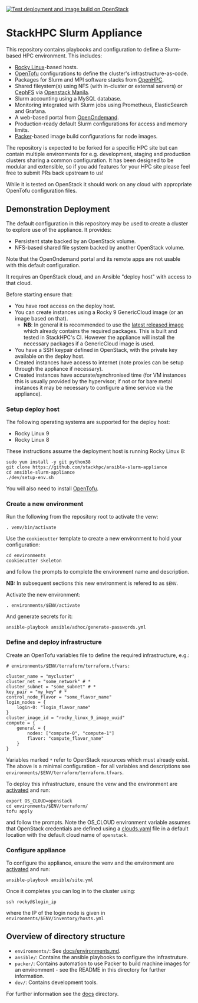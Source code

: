 [![Test deployment and image build on OpenStack](https://github.com/stackhpc/ansible-slurm-appliance/actions/workflows/stackhpc.yml/badge.svg)](https://github.com/stackhpc/ansible-slurm-appliance/actions/workflows/stackhpc.yml)

# StackHPC Slurm Appliance

This repository contains playbooks and configuration to define a Slurm-based HPC environment. This includes:
- [Rocky Linux](https://rockylinux.org/)-based hosts.
- [OpenTofu](https://opentofu.org/) configurations to define the cluster's infrastructure-as-code.
- Packages for Slurm and MPI software stacks from [OpenHPC](https://openhpc.community/).
- Shared fileystem(s) using NFS (with in-cluster or external servers) or [CephFS](https://docs.ceph.com/en/latest/cephfs/) via [Openstack Manila](https://wiki.openstack.org/wiki/Manila).
- Slurm accounting using a MySQL database.
- Monitoring integrated with Slurm jobs using Prometheus, ElasticSearch and Grafana.
- A web-based portal from [OpenOndemand](https://openondemand.org/).
- Production-ready default Slurm configurations for access and memory limits.
- [Packer](https://developer.hashicorp.com/packer)-based image build configurations for node images.

The repository is expected to be forked for a specific HPC site but can contain multiple environments for e.g. development, staging and production clusters
sharing a common configuration. It has been designed to be modular and extensible, so if you add features for your HPC site please feel free to submit PRs
back upstream to us!

While it is tested on OpenStack it should work on any cloud with appropriate OpenTofu configuration files.

## Demonstration Deployment

The default configuration in this repository may be used to create a cluster to explore use of the appliance. It provides:
- Persistent state backed by an OpenStack volume.
- NFS-based shared file system backed by another OpenStack volume.

Note that the OpenOndemand portal and its remote apps are not usable with this default configuration.

It requires an OpenStack cloud, and an Ansible "deploy host" with access to that cloud.

Before starting ensure that:
- You have root access on the deploy host.
- You can create instances using a Rocky 9 GenericCloud image (or an image based on that).
    - **NB**: In general it is recommended to use the [latest released image](https://github.com/stackhpc/ansible-slurm-appliance/releases) which already contains the required packages. This is built and tested in StackHPC's CI. However the appliance will install the necessary packages if a GenericCloud image is used.
- You have a SSH keypair defined in OpenStack, with the private key available on the deploy host.
- Created instances have access to internet (note proxies can be setup through the appliance if necessary).
- Created instances have accurate/synchronised time (for VM instances this is usually provided by the hypervisor; if not or for bare metal instances it may be necessary to configure a time service via the appliance).

### Setup deploy host

The following operating systems are supported for the deploy host:

- Rocky Linux 9
- Rocky Linux 8

These instructions assume the deployment host is running Rocky Linux 8:

    sudo yum install -y git python38
    git clone https://github.com/stackhpc/ansible-slurm-appliance
    cd ansible-slurm-appliance
    ./dev/setup-env.sh

You will also need to install [OpenTofu](https://opentofu.org/docs/intro/install/rpm/).

### Create a new environment

Run the following from the repository root to activate the venv:

    . venv/bin/activate

Use the `cookiecutter` template to create a new environment to hold your configuration:

    cd environments
    cookiecutter skeleton

and follow the prompts to complete the environment name and description.

**NB:** In subsequent sections this new environment is refered to as `$ENV`.

Activate the new environment:

    . environments/$ENV/activate

And generate secrets for it:

    ansible-playbook ansible/adhoc/generate-passwords.yml

### Define and deploy infrastructure

Create an OpenTofu variables file to define the required infrastructure, e.g.:

    # environments/$ENV/terraform/terraform.tfvars:

    cluster_name = "mycluster"
    cluster_net = "some_network" # *
    cluster_subnet = "some_subnet" # *
    key_pair = "my_key" # *
    control_node_flavor = "some_flavor_name"
    login_nodes = {
        login-0: "login_flavor_name"
    }
    cluster_image_id = "rocky_linux_9_image_uuid"
    compute = {
        general = {
            nodes: ["compute-0", "compute-1"]
            flavor: "compute_flavor_name"
        }
    }

Variables marked `*` refer to OpenStack resources which must already exist. The above is a minimal configuration - for all variables and descriptions see `environments/$ENV/terraform/terraform.tfvars`.

To deploy this infrastructure, ensure the venv and the environment are [activated](#create-a-new-environment) and run:

    export OS_CLOUD=openstack
    cd environments/$ENV/terraform/
    tofu apply

and follow the prompts. Note the OS_CLOUD environment variable assumes that OpenStack credentials are defined using a [clouds.yaml](https://docs.openstack.org/python-openstackclient/latest/configuration/index.html#clouds-yaml) file in a default location with the default cloud name of `openstack`.

### Configure appliance

To configure the appliance, ensure the venv and the environment are [activated](#create-a-new-environment) and run:

    ansible-playbook ansible/site.yml

Once it completes you can log in to the cluster using:

    ssh rocky@$login_ip

where the IP of the login node is given in `environments/$ENV/inventory/hosts.yml`

## Overview of directory structure

- `environments/`: See [docs/environments.md](docs/environments.md).
- `ansible/`: Contains the ansible playbooks to configure the infrastruture.
- `packer/`: Contains automation to use Packer to build machine images for an enviromment - see the README in this directory for further information.
- `dev/`: Contains development tools.

For further information see the [docs](docs/) directory.

